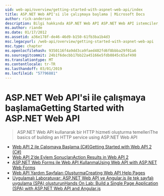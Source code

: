 ```yaml
---
uid: web-api/overview/getting-started-with-aspnet-web-api/index
title: ASP.NET Web API'si ile çalışmaya başlama | Microsoft Docs
author: rick-anderson
description: Bilgi hakkında ASP.NET Web API ASP.NET Web API istemciler, tarayıcılar dahil olmak üzere geniş bir yelpazede ulaşan HTTP hizmetlerini oluşturmayı kolaylaştıran bir çerçevedir...
ms.author: riande
ms.date: 01/17/2012
ms.assetid: a36e178f-de46-46d9-b150-61fb3ba1b4d3
msc.legacyurl: /web-api/overview/getting-started-with-aspnet-web-api
msc.type: chapter
ms.openlocfilehash: 9350116f4a9dd3ca9faed402fd6f8bbba29f01a6
ms.sourcegitcommit: 24b1f6decbb17bb22a45166e5fdb0845c65af498
ms.translationtype: MT
ms.contentlocale: tr-TR
ms.lasthandoff: 03/01/2019
ms.locfileid: "57796881"
---
```

<a name="getting-started-with-aspnet-web-api"></a><span data-ttu-id="bd036-103">ASP.NET Web API'si ile çalışmaya başlama</span><span class="sxs-lookup"><span data-stu-id="bd036-103">Getting Started with ASP.NET Web API</span></span>
====================
> <span data-ttu-id="bd036-104">ASP.NET Web API kullanarak bir HTTP hizmeti oluşturma temelleri</span><span class="sxs-lookup"><span data-stu-id="bd036-104">The basics of building an HTTP service using ASP.NET Web API</span></span>


- [<span data-ttu-id="bd036-105">Web API 2 ile Çalışmaya Başlama (C#)</span><span class="sxs-lookup"><span data-stu-id="bd036-105">Getting Started with Web API 2 (C#)</span></span>](tutorial-your-first-web-api.md)
- [<span data-ttu-id="bd036-106">Web API 2’de Eylem Sonuçları</span><span class="sxs-lookup"><span data-stu-id="bd036-106">Action Results in Web API 2</span></span>](action-results.md)
- [<span data-ttu-id="bd036-107">ASP.NET Web Forms ile Web API Kullanma</span><span class="sxs-lookup"><span data-stu-id="bd036-107">Using Web API with ASP.NET Web Forms</span></span>](using-web-api-with-aspnet-web-forms.md)
- [<span data-ttu-id="bd036-108">Web API Yardım Sayfaları Oluşturma</span><span class="sxs-lookup"><span data-stu-id="bd036-108">Creating Web API Help Pages</span></span>](creating-api-help-pages.md)
- [<span data-ttu-id="bd036-109">Uygulamalı Laboratuvar: ASP.NET Web API ve Angular.js ile tek sayfalı uygulama (SPA) oluşturun</span><span class="sxs-lookup"><span data-stu-id="bd036-109">Hands On Lab: Build a Single Page Application (SPA) with ASP.NET Web API and Angular.js</span></span>](build-a-single-page-application-spa-with-aspnet-web-api-and-angularjs.md)
